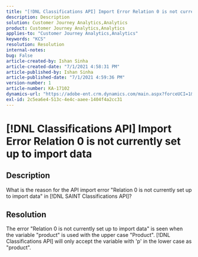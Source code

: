 ```yaml
---
title: "[!DNL Classifications API] Import Error Relation 0 is not currently set up to import data"
description: Description
solution: Customer Journey Analytics,Analytics
product: Customer Journey Analytics,Analytics
applies-to: "Customer Journey Analytics,Analytics"
keywords: "KCS"
resolution: Resolution
internal-notes: 
bug: False
article-created-by: Ishan Sinha
article-created-date: "7/1/2021 4:58:31 PM"
article-published-by: Ishan Sinha
article-published-date: "7/1/2021 4:59:36 PM"
version-number: 1
article-number: KA-17102
dynamics-url: "https://adobe-ent.crm.dynamics.com/main.aspx?forceUCI=1&pagetype=entityrecord&etn=knowledgearticle&id=f98b6b8e-8dda-eb11-bacb-000d3a31f036"
exl-id: 2c5ea6e4-513c-4e4c-aaee-1404f4a2cc31
---
```

# [!DNL Classifications API] Import Error Relation 0 is not currently set up to import data

## Description


What is the reason for the API import error "Relation 0 is not currently set up to import data" in [!DNL SAINT Classifications API]?


## Resolution


The error "Relation 0 is not currently set up to import data" is seen when the variable "product" is used with the upper case "Product". [!DNL Classifications API] will only accept the variable with 'p' in the lower case as "product".
